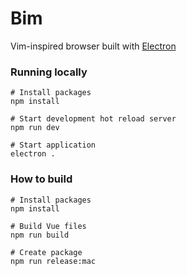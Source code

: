 # Bim

Vim-inspired browser built with [Electron](https://github.com/electron/electron)



### Running locally

```shell
# Install packages
npm install

# Start development hot reload server
npm run dev

# Start application
electron .
```



### How to build

```shell
# Install packages
npm install

# Build Vue files
npm run build

# Create package
npm run release:mac
```

